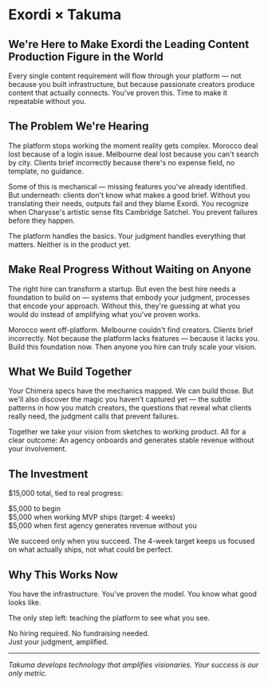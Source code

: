 # Exordi × Takuma

## We're Here to Make Exordi the Leading Content Production Figure in the World

Every single content requirement will flow through your platform — not because you built infrastructure, but because passionate creators produce content that actually connects. You've proven this. Time to make it repeatable without you.

## The Problem We're Hearing

The platform stops working the moment reality gets complex. Morocco deal lost because of a login issue. Melbourne deal lost because you can't search by city. Clients brief incorrectly because there's no expense field, no template, no guidance.

Some of this is mechanical — missing features you've already identified. But underneath: clients don't know what makes a good brief. Without you translating their needs, outputs fail and they blame Exordi. You recognize when Charysse's artistic sense fits Cambridge Satchel. You prevent failures before they happen.

The platform handles the basics. Your judgment handles everything that matters. Neither is in the product yet.

## Make Real Progress Without Waiting on Anyone

The right hire can transform a startup. But even the best hire needs a foundation to build on — systems that embody your judgment, processes that encode your approach. Without this, they're guessing at what you would do instead of amplifying what you've proven works.

Morocco went off-platform. Melbourne couldn't find creators. Clients brief incorrectly. Not because the platform lacks features — because it lacks you. Build this foundation now. Then anyone you hire can truly scale your vision.

## What We Build Together

Your Chimera specs have the mechanics mapped. We can build those. But we'll also discover the magic you haven't captured yet — the subtle patterns in how you match creators, the questions that reveal what clients really need, the judgment calls that prevent failures.

Together we take your vision from sketches to working product. All for a clear outcome: An agency onboards and generates stable revenue without your involvement.

## The Investment

$15,000 total, tied to real progress:

$5,000 to begin  
$5,000 when working MVP ships (target: 4 weeks)  
$5,000 when first agency generates revenue without you  

We succeed only when you succeed. The 4-week target keeps us focused on what actually ships, not what could be perfect.

## Why This Works Now

You have the infrastructure. You've proven the model. You know what good looks like.

The only step left: teaching the platform to see what you see.

No hiring required. No fundraising needed.  
Just your judgment, amplified.

---

*Takuma develops technology that amplifies visionaries. Your success is our only metric.*
